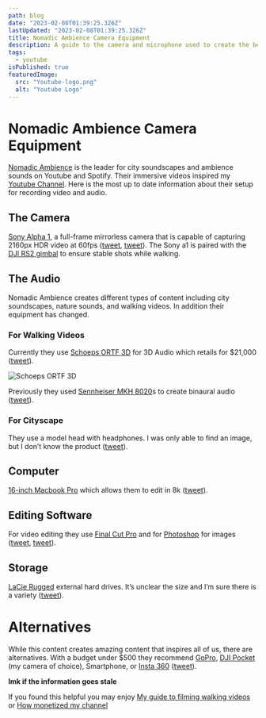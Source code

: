 ```yaml
---
path: blog
date: "2023-02-08T01:39:25.326Z"
lastUpdated: "2023-02-08T01:39:25.326Z"
title: Nomadic Ambience Camera Equipment
description: A guide to the camera and microphone used to create the best youtube walking content
tags:
  - youtube
isPublished: true
featuredImage:
  src: "Youtube-logo.png"
  alt: "Youtube Logo"
---
```


# Nomadic Ambience Camera Equipment

[Nomadic Ambience](https://www.youtube.com/@NomadicAmbience) is the leader for city soundscapes and ambience sounds on Youtube and Spotify. Their immersive videos inspired my [Youtube Channel](https://www.youtube.com/channel/UCzLPnJlM_5IEe2djVMB2jLA). Here is the most up to date information about their setup for recording video and audio.

## The Camera

[Sony Alpha 1](https://electronics.sony.com/imaging/interchangeable-lens-cameras/all-interchangeable-lens-cameras/p/ilce1-b), a full-frame mirrorless camera that is capable of capturing 2160px HDR video at 60fps ([tweet](https://twitter.com/nomadicambience/status/1420161709306793987?s=61&t=sb1voM1pEIbR48k7v3PopA), [tweet](https://twitter.com/nomadicambience/status/1535280089361002497?s=61&t=9Byc-6AQDEomvrQ5Cl0Tmg)). The Sony a1 is paired with the [DJI RS2 gimbal](https://www.dji.com/rs-2) to ensure stable shots while walking.

## The Audio

Nomadic Ambience creates different types of content including city soundscapes, nature sounds, and walking videos. In addition their equipment has changed.

### For Walking Videos

Currently they use [Schoeps ORTF 3D](https://www.bhphotovideo.com/c/product/1390432-REG/schoeps_ortf_3d_outdoor_set.html?gclid=CjwKCAiArY2fBhB9EiwAWqHK6obf9GlkXaHDw_5AhF0N4ucNvFNIiB2iVRGkNzYRLd2m7yZqT71-ZxoClRAQAvD_BwE) for 3D Audio which retails for $21,000 ([tweet](https://twitter.com/nomadicambience/status/1581683011837341696?s=61&t=XW5R_5LsQvk3zCeOMwCNEQ)).

![Schoeps ORTF 3D](https://pbs.twimg.com/media/FfM_OfPX0AEwBoy?format=jpg&name=large)

Previously they used [Sennheiser MKH 8020](https://en-us.sennheiser.com/recording-condenser-microphone-onmi-directional-guitar-acoustic-bass-brass-mkh-8020)s to create binaural audio ([tweet](https://twitter.com/nomadicambience/status/1535280089361002497?s=61&t=9Byc-6AQDEomvrQ5Cl0Tmg)).

### For Cityscape

They use a model head with headphones. I was only able to find an image, but I don’t know the product ([tweet](https://twitter.com/nomadicambience/status/1505161300883783683?s=61&t=eLfVSTi7hp41PKa7Ok2bxQ)).

## Computer

[16-inch Macbook Pro](https://www.apple.com/shop/buy-mac/macbook-pro/16-inch) which allows them to edit in 8k ([tweet](https://twitter.com/nomadicambience/status/1505594752921657350?s=61&t=Fw3z0npvUzZddi4AJCPXCg)).

## Editing Software

For video editing they use [Final Cut Pro](https://apps.apple.com/us/app/final-cut-pro/id424389933?ign-itscg=20200&ign-itsct=rv_FCP_google&mt=12&mttnagencyid=b2r&mttncc=US&mttnpid=Google%20AdWords&mttnsiteid=141192&mttnsubad=fcp&mttnsubkw=ag-68842611496-ad-433627388349) and for [Photoshop](https://www.adobe.com/products/photoshop.html) for images ([tweet](https://twitter.com/nomadicambience/status/1556166682481147905?s=61&t=sIFZeEJTqSFXBHSHP7xTyg), [tweet](https://twitter.com/nomadicambience/status/1590093296831168512?s=61&t=9roBYF2v4Znd-xO4H5fgaQ)).

## Storage

[LaCie Rugged](https://www.bhphotovideo.com/c/product/1388898-REG/lacie_stfr5000800_rugged_5tb_portable_hdd.html) external hard drives. It’s unclear the size and I’m sure there is a variety ([tweet](https://twitter.com/nomadicambience/status/1503812707769851913?s=61&t=gNvCmraql-0rYtb4NSrWHg)).

# Alternatives

While this content creates amazing content that inspires all of us, there are alternatives. With a budget under $500 they recommend [GoPro](https://gopro.com/en/us/shop/cameras?gclsrc=aw.ds&gclid=CjwKCAiArY2fBhB9EiwAWqHK6uoirYwQQHQDhEjoFFOYxY2Qr5FxGVTeSXAOZPItMFfZ3oPZrkMvKBoC7D0QAvD_BwE), [DJI Pocket](https://store.dji.com/product/pocket-2?gclid=CjwKCAiArY2fBhB9EiwAWqHK6hCbj1_ea46_haR4WWI9gkbhR6D1tjEr_qvqjV_xtiktMCVWFvyWTRoCPq0QAvD_BwE&vid=98631) (my camera of choice), Smartphone, or [Insta 360](https://store.insta360.com/?gclid=CjwKCAiArY2fBhB9EiwAWqHK6ixxC0PkwIyTdAXgwxhtH3p0f8zp_jmYcU_TV9w1vlJAgNF6oxTfhRoCTjAQAvD_BwE) ([tweet](https://twitter.com/nomadicambience/status/1548575789523693569?s=61&t=gNvCmraql-0rYtb4NSrWHg)).

**lmk if the information goes stale**

If you found this helpful you may enjoy [My guide to filming walking videos](/how-to-film-walking-videos-for-youtube) or [How monetized my channel](/how-to-get-monetized-on-youtube-in-2023)
